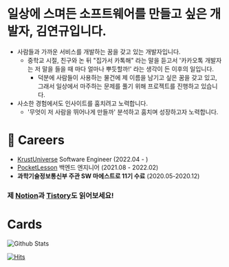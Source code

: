 # 일상에 스며든 소프트웨어를 만들고 싶은 개발자, 김연규입니다.

- 사람들과 가까운 서비스를 개발하는 꿈을 갖고 있는 개발자입니다.
  - 중학교 시절, 친구와 논 뒤 "집가서 카톡해" 라는 말을 듣고서 '카카오톡 개발자는 저 말을 들을 때 마다 얼마나 뿌듯할까!' 라는 생각이 든 이후의 일입니다.
    - 덕분에 사람들이 사용하는 물건에 제 이름을 남기고 싶은 꿈을 갖고 있고, 그래서 일상에서 마주하는 문제를 풀기 위해 프로젝트를 진행하고 있습니다.
- 사소한 경험에서도 인사이트를 훔치려고 노력합니다.
  - '무엇이 저 사람을 뛰어나게 만들까' 분석하고 훔치며 성장하고자 노력합니다.

# 🥇 Careers

- [KrustUniverse](https://krustuniverse.com/) Software Engineer (2022.04 - )
- [PocketLesson](https://pocketlesson.com/) 백엔드 엔지니어 (2021.08 - 2022.02)
- **과학기술정보통신부 주관 SW 마에스트로 11기 수료** (2020.05-2020.12)

### 제 [Notion](https://thegreatyeongyu.notion.site/190e44e8b10a49849fc9165866ba8b41)과 [Tistory](https://code-yeongyu.tistory.com)도 읽어보세요!

# Cards

![Github Stats](https://github-readme-stats.vercel.app/api?username=code-yeongyu&count_private=true&show_icons=true&include_all_commits=true)  


[![Hits](https://hits.seeyoufarm.com/api/count/incr/badge.svg?url=https%3A%2F%2Fgithub.com%2Fcode-yeongyu&count_bg=%2379C83D&title_bg=%23555555&icon=github.svg&icon_color=%23E7E7E7&title=today+%2F+total&edge_flat=false&include_all_commits=true)](https://hits.seeyoufarm.com)
